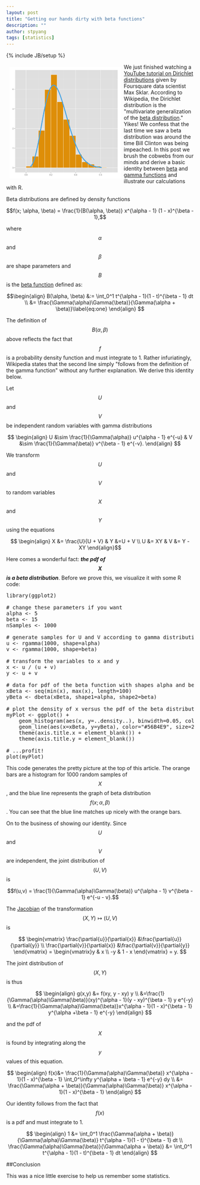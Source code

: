 ```yaml
---
layout: post
title: "Getting our hands dirty with beta functions"
description: ""
author: stpyang
tags: [statistics]
---
```

{% include JB/setup %}

<meta property="og:image" content="/assets/data/beta.png" />
<img style="float:left; width: 300px; padding:8px" src="/assets/data/beta.png" alt=""/>
 
We just finished watching a
[YouTube tutorial on Dirichlet distributions](https://www.youtube.com/watch?v=6k7IzONQOzM)
given by Foursquare data scientist Max Sklar.  According to Wikipedia,
the Dirichlet distribution is the "multivariate generalization of the
[beta distribution](http://en.wikipedia.org/wiki/Beta_distribution)."
Yikes!  We confess that the last time we saw a beta distribution was
around the time Bill Clinton was being impeached.  In this post we
brush the cobwebs from our minds and derive a basic identity between
[beta](http://en.wikipedia.org/wiki/Beta_function) and
[gamma functions](http://en.wikipedia.org/wiki/Gamma_function) and
illustrate our calculations with R.

<!-- more -->
  
Beta distributions are defined by density functions

$$f(x; \alpha, \beta) = \frac{1}{B(\alpha, \beta)} x^{\alpha - 1} (1 -
x)^{\beta - 1},$$

where $$\alpha$$ and $$\beta$$ are shape parameters and $$B$$ is the
[beta function](http://en.wikipedia.org/wiki/Beta_function) defined as:

$$\begin{align}
B(\alpha, \beta) &:= \int_0^1 t^{\alpha - 1}(1 - t)^{\beta - 1} dt \\ &=
\frac{\Gamma(\alpha)\Gamma(\beta)}{\Gamma(\alpha + \beta)}\label{eq:one}
\end{align}
$$ 

The definition of $$B(\alpha, \beta)$$ above reflects the fact that
$$f$$ is a probability density function and must integrate to 1.
Rather infuriatingly, Wikipedia states that the second line simply
"follows from the definition of the gamma function" without any
further explanation.  We derive this identity below.

Let $$U$$ and $$V$$ be independent random variables with gamma
distributions

$$
\begin{align}
U &\sim \frac{1}{\Gamma(\alpha)} u^{\alpha - 1} e^{-u}
&
V &\sim \frac{1}{\Gamma(\beta)} v^{\beta - 1} e^{-v}.
\end{align}
$$

We transform $$U$$ and $$V$$ to random variables $$X$$ and $$Y$$ using the equations

$$
\begin{align}
X &= \frac{U}{U + V} &  Y &=U + V \\
U &= XY & V &= Y - XY
\end{align}$$

Here comes a wonderful fact: ***the pdf of $$X$$ is a beta
distribution***.  Before we prove this, we visualize it with some R
code:

<pre>
library(ggplot2)

# change these parameters if you want
alpha <- 5
beta <- 15
nSamples <- 1000

# generate samples for U and V according to gamma distributions with parameters alpha and beta
u <- rgamma(1000, shape=alpha)
v <- rgamma(1000, shape=beta)

# transform the variables to x and y
x <- u / (u + v)
y <- u + v

# data for pdf of the beta function with shapes alpha and beta
xBeta <- seq(min(x), max(x), length=100)
yBeta <- dbeta(xBeta, shape1=alpha, shape2=beta)

# plot the density of x versus the pdf of the beta distribution
myPlot <- ggplot() +
    geom_histogram(aes(x, y=..density..), binwidth=0.05, color="white", fill="#E69F00") +
    geom_line(aes(x=xBeta, y=yBeta), color="#56B4E9", size=2) +
    theme(axis.title.x = element_blank()) +
    theme(axis.title.y = element_blank())

# ...profit!
plot(myPlot)
</pre>

This code generates the pretty picture at the top of this article.
The orange bars are a histogram for 1000 random samples of $$X$$, and
the blue line represents the graph of beta distribution
$$f(x;\alpha,\beta)$$.  You can see that the blue line matches up
nicely with the orange bars.

On to the business of showing our identity.  Since $$U$$ and $$V$$ are
independent, the joint distribution of $$(U,V)$$ is

$$f(u,v) = \frac{1}{\Gamma(\alpha)\Gamma(\beta)} u^{\alpha - 1}
v^{\beta - 1} e^{-u - v}.$$

The
[Jacobian](http://en.wikipedia.org/wiki/Jacobian_matrix_and_determinant)
of the transformation $$(X,Y) \mapsto (U,V)$$ is

$$
\begin{vmatrix}
\frac{\partial{u}}{\partial{x}}
&\frac{\partial{u}}{\partial{y}} \\
\frac{\partial{v}}{\partial{x}}
&\frac{\partial{v}}{\partial{y}}
\end{vmatrix} =
\begin{vmatrix}y & x \\
-y & 1 - x
\end{vmatrix} = y.
$$

The joint distribution of $$(X,Y)$$ is thus

$$
\begin{align}
g(x,y) &= f(xy, y - xy) y
\\
&=\frac{1}{\Gamma(\alpha)\Gamma(\beta)}(xy)^{\alpha - 1}(y - xy)^{\beta - 1}
y e^{-y} \\
&=\frac{1}{\Gamma(\alpha)\Gamma(\beta)}x^{\alpha - 1}(1 - x)^{\beta - 1}
y^{\alpha +\beta - 1} e^{-y}
\end{align}
$$

and the pdf of $$X$$ is found by integrating along the $$y$$ values of
this equation.

$$
\begin{align}
f(x)&= \frac{1}{\Gamma(\alpha)\Gamma(\beta)} x^{\alpha - 1}(1 - 
x)^{\beta - 1} \int_0^\infty y^{\alpha + \beta - 1} e^{-y} dy \\
&= \frac{\Gamma(\alpha + \beta)}{\Gamma(\alpha)\Gamma(\beta)} x^{\alpha - 1}(1 -   
x)^{\beta - 1}
\end{align}
$$

Our identity follows from the fact that $$f(x)$$ is a pdf and must
integrate to 1.

$$
\begin{align}
1 &= \int_0^1
\frac{\Gamma(\alpha + \beta)}{\Gamma(\alpha)\Gamma(\beta)} t^{\alpha - 1}(1 - t)^{\beta - 1} dt \\
\frac{\Gamma(\alpha)\Gamma(\beta)}{\Gamma(\alpha + \beta)} &= 
\int_0^1 t^{\alpha - 1}(1 - t)^{\beta - 1} dt
\end{align}
$$

##Conclusion

This was a nice little exercise to help us remember some statistics.
